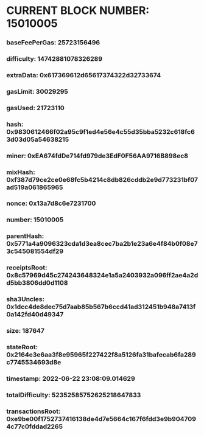# CURRENT BLOCK NUMBER: 15010005

### baseFeePerGas: 25723156496
### difficulty: 14742881078326289
### extraData: 0x617369612d65617374322d32733674
### gasLimit: 30029295
### gasUsed: 21723110
### hash: 0x9830612466f02a95c9f1ed4e56e4c55d35bba5232c618fc63d03d05a54638215
### miner: 0xEA674fdDe714fd979de3EdF0F56AA9716B898ec8
### mixHash: 0xf387d79ce2ce0e68fc5b4214c8db826cddb2e9d773231bf07ad519a061865965
### nonce: 0x13a7d8c6e7231700
### number: 15010005
### parentHash: 0x5771a4a9096323cda1d3ea8cec7ba2b1e23a6e4f84b0f08e73c545081554df29
### receiptsRoot: 0x8c57969d45c274243648324e1a5a2403932a096ff2ae4a2dd5bb3806dd0d1108
### sha3Uncles: 0x1dcc4de8dec75d7aab85b567b6ccd41ad312451b948a7413f0a142fd40d49347
### size: 187647
### stateRoot: 0x2164e3e6aa3f8e95965f227422f8a5126fa31bafecab6fa289c7745534693d8e
### timestamp: 2022-06-22 23:08:09.014629
### totalDifficulty: 52352585752625218647833
### transactionsRoot: 0xe9be00f1752737416138de4d7e5664c167f6fdd3e9b9047094c77c0fddad2265
